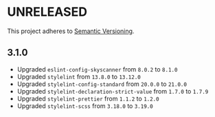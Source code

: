 # UNRELEASED

This project adheres to [Semantic Versioning](http://semver.org/).

## 3.1.0

- Upgraded `eslint-config-skyscanner` from `8.0.2` to `8.1.0`
- Upgraded `stylelint` from `13.8.0` to `13.12.0`
- Upgraded `stylelint-config-standard` from `20.0.0` to `21.0.0`
- Upgraded `stylelint-declaration-strict-value` from `1.7.0` to `1.7.9`
- Upgraded `stylelint-prettier` from `1.1.2` to `1.2.0`
- Upgraded `stylelint-scss` from `3.18.0` to `3.19.0`
